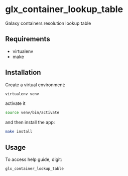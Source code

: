 # glx_container_lookup_table
Galaxy containers resolution lookup table

## Requirements
* virtualenv
* make

## Installation

Create a virtual environment:
```bash
virtualenv venv
```

activate it
```bash
source venv/bin/activate
```
and then install the app:
```bash
make install
```

## Usage

To access help guide, digit:
```bash
glx_container_lookup_table
```